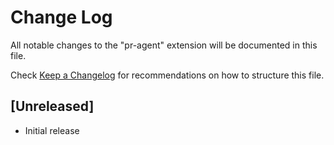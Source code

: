 # Change Log

All notable changes to the "pr-agent" extension will be documented in this file.

Check [Keep a Changelog](http://keepachangelog.com/) for recommendations on how to structure this file.

## [Unreleased]

- Initial release

